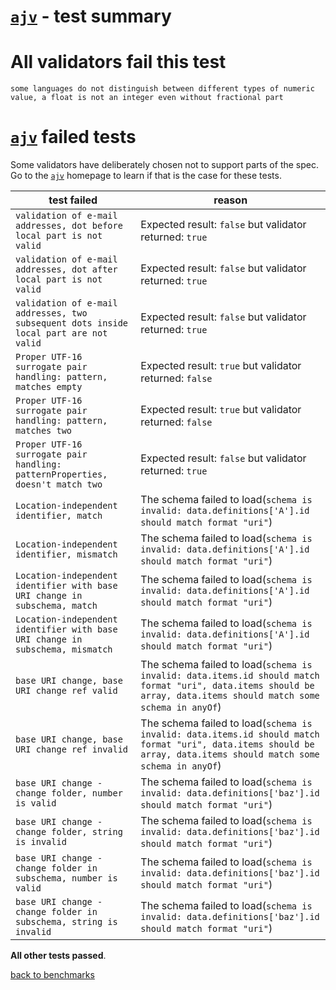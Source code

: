 # [`ajv`](https://github.com/ajv-validator/ajv) - test summary

# All validators fail this test

`some languages do not distinguish between different types of numeric value, a float is not an integer even without fractional part`

# [`ajv`](https://github.com/ajv-validator/ajv) failed tests

Some validators have deliberately chosen not to support parts of the spec. Go to the [`ajv`](https://github.com/ajv-validator/ajv) homepage to learn if
that is the case for these tests.

|test failed|reason
|-----------|------
`validation of e-mail addresses, dot before local part is not valid`|Expected result: `false` but validator returned: `true`
`validation of e-mail addresses, dot after local part is not valid`|Expected result: `false` but validator returned: `true`
`validation of e-mail addresses, two subsequent dots inside local part are not valid`|Expected result: `false` but validator returned: `true`
`Proper UTF-16 surrogate pair handling: pattern, matches empty`|Expected result: `true` but validator returned: `false`
`Proper UTF-16 surrogate pair handling: pattern, matches two`|Expected result: `true` but validator returned: `false`
`Proper UTF-16 surrogate pair handling: patternProperties, doesn't match two`|Expected result: `false` but validator returned: `true`
`Location-independent identifier, match`|The schema failed to load(`schema is invalid: data.definitions['A'].id should match format "uri"`)
`Location-independent identifier, mismatch`|The schema failed to load(`schema is invalid: data.definitions['A'].id should match format "uri"`)
`Location-independent identifier with base URI change in subschema, match`|The schema failed to load(`schema is invalid: data.definitions['A'].id should match format "uri"`)
`Location-independent identifier with base URI change in subschema, mismatch`|The schema failed to load(`schema is invalid: data.definitions['A'].id should match format "uri"`)
`base URI change, base URI change ref valid`|The schema failed to load(`schema is invalid: data.items.id should match format "uri", data.items should be array, data.items should match some schema in anyOf`)
`base URI change, base URI change ref invalid`|The schema failed to load(`schema is invalid: data.items.id should match format "uri", data.items should be array, data.items should match some schema in anyOf`)
`base URI change - change folder, number is valid`|The schema failed to load(`schema is invalid: data.definitions['baz'].id should match format "uri"`)
`base URI change - change folder, string is invalid`|The schema failed to load(`schema is invalid: data.definitions['baz'].id should match format "uri"`)
`base URI change - change folder in subschema, number is valid`|The schema failed to load(`schema is invalid: data.definitions['baz'].id should match format "uri"`)
`base URI change - change folder in subschema, string is invalid`|The schema failed to load(`schema is invalid: data.definitions['baz'].id should match format "uri"`)

**All other tests passed**.

[back to benchmarks](https://github.com/ebdrup/json-schema-benchmark)